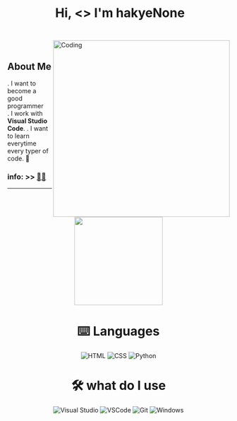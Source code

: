 # <p align="center">️ **Hi, <> I'm hakyeNone**</p>

<br>
<img align="right" alt="Coding" width="400" src="https://media.giphy.com/media/iIqmM5tTjmpOB9mpbn/giphy.gif">
</br>

## **About Me** 
 
. I want to become a good programmer <br>
. I  work with **Visual Studio Code**.
. I want to learn everytime every typer of code. 💪

### **info:** >> <a href="https://i.imgur.com/MxAE8Wp.mp4" title="click me">👨‍🎓️️</a>

---

<div align="center">
<p align="center">
<img height="200" src="https://github-readme-stats.vercel.app/api/top-langs/?username=hakyerNone&show_icons=true&title_color=fffffff&icon_color=000000&text_color=000000%22" />
</p>

# ⌨️ Languages
![HTML](https://img.shields.io/badge/-html-e34c26?&style=for-the-badge&logo=html5&logoColor=white)
![CSS](https://img.shields.io/badge/-css-264de4?&style=for-the-badge&logo=css3&logoColor=white)
![Python](https://img.shields.io/badge/-python-306998?style=for-the-badge&logo=python&logoColor=FFE873)

# 🛠️ what do I use
![Visual Studio](https://img.shields.io/badge/-visual%20studio-652076?style=for-the-badge&logo=visual-studio)
![VSCode](https://img.shields.io/badge/-vscode-0078d7?style=for-the-badge&logo=visual-studio-code)
![Git](https://img.shields.io/badge/-git-f1502f?&style=for-the-badge&logo=git&logoColor=white)
![Windows](https://img.shields.io/badge/-windows-00a2ed?style=for-the-badge&logo=windows&logoColor=white)







